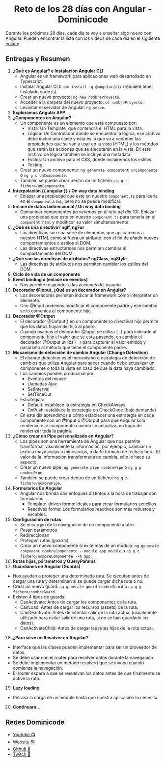 <h1 align="center">Reto de los 28 días con Angular - Dominicode</h1>

Durante los próximos 28 días, cada día te voy a enseñar algo nuevo con Angular.
Pueden encontrar la lista con los videos de cada día en el siguiente [enlace](https://www.youtube.com/watch?v=8Fwwhjt3jjE&list=PL_9MDdjVuFjFBed4Eor5qj1T0LLahl4z0).

## Entregas y Resumen

1. **¿Qué es Angular? e Instalación Angular CLI**
   - Angular es un framework para aplicaciones web desarrollado en Typescript.
   - Instalar Angular CLI: `npm install -g @angular/cli` (requiere tener instalado node.js).
   - Crear un nuevo proyecto: `ng new nombreProyecto`.
   - Acceder a la carpeta del nuevo proyecto: `cd nombreProyecto`.
   - Levantar el servidor de Angular: `ng serve`.
2. **Exploramos Angular APP**
3. **¿Componentes en Angular?**
   - Un componente es un elemento que está compuesto por:
     - Vista: Un Template, que contendrá el HTML para la vista.
     - Lógica: Un Controlador donde se encuentra la lógica, ese archivo debe incluir una clase y esta es la que va a contener las propiedades que se van a usar en la vista (HTML) y los métodos que serán las acciones que se ejecutarán en la vista. En este archivo de lógica también se incluye una metadata.
     - Estilos: Un archivo para el CSS, donde incluiremos los estilos.
     - Testing.
   - Crear un nuevo componente: `ng generate compontent unComponente` o `ng g c unComponente`.
   - También se puede crear dentro de un fichero: `ng g c fichero/unComponente`.
4. **Interpolación {{ angular }} / On way data binding**
   - Enlazar una propiedad que este en nuestro `component.ts` para leerla en el `component.html`, pero no se puede modificar.
5. **Enlace de datos bidireccional / On way data binding**
   - Comunicar componentes _(lo veremos en el reto del día 10)_. Enlazar una propiedad que este en nuestro `component.ts` para tenerla en el `component.html` y modificar su valor simultaneamente.
6. **¿Qué es una directiva? ngIf, ngFor**
   - Las directivas son una serie de elementos que aplicaremos a nuestro HTML como si fuera un atributo, con el fin de añadir nuevos comportamientos o estilos al DOM.
   - Las directivas estructurales nos permiten cambiar el comportamiento del DOM.
7. **¿Qué son las directivas de atributos? ngClass, ngStyle**
   - Las directivas de atributos nos permiten cambiar los estilos del DOM.
8. **Ciclo de vida de un componente**
9. **Event binding ó (enlace de eventos)**
   - Nos permite responder a las acciones del usuario.
10. **Decorador @Input, ¿Qué es un decorador en Angular?**
    - Los decoradores permiten indicar al framework cómo interpretar un elemento.
    - Con @Input podemos modificar el componente padre y ese cambio se lo comunica al componente hijo.
11. **Decorador @Output**
    - El decorador @Output() en un componente (o directiva) hijo permite que los datos fluyan del hijo al padre.
    - Cuando usamos el decorador @Input se utiliza `[ ]` para indicarle al componente hijo el valor que se esta pasando, en cambio el decorador @Output utiliza `( )` para capturar el valor emitido y pasárselo al método que tiene el componente padre.
12. **Mecanismo de detección de cambio Angular (Change Detection)**
    - El change detection es el mecanismo o estrategia de detección de cambios que utiliza Angular para saber cuando debe actualizar un componente o toda la vista en caso de que la data haya cambiado.
    - Los cambios pueden producirse por:
      - Eventos del mouse
      - Llamadas Ajax
      - SetInterval
      - SetTimeOut
    - Estrategias:
      - Default: establece la estrategia en CheckAlways
      - OnPush: establece la estrategia en CheckOnce (bajo demanda)
    - En este día aprendimos a cómo establecer una estrategia en cada componente con un @Input o @Output para que Angular solo renderice ese componente cuando se actualiza, en lugar de renderizar toda la página.
13. **¿Cómo crear un Pipe personalizado en Angular?**
    - Los pipes son una herramienta de Angular que nos permite transformar visualmente la información, por ejemplo, cambiar un texto a mayúsculas o minúsculas, o darle formato de fecha y hora. El valor de la información transformada no cambia, sólo lo hace su aspecto.
    - Crear un nuevo pipe: `ng generate pipe nombrePipe` o `ng g p nombrePipe`.
    - También se puede crear dentro de un fichero: `ng g p fichero/nombrePipe`.
14. **Formularios En Angular**
    - Angular nos brinda dos enfoques distintos a la hora de trabajar con formularios:
      - Template-driven forms: Ideales para crear formularios sencillos.
      - Reactives forms: Los formularios reactivos son más robustos y escables.
15. **Configuración de rutas**
    - Se encargan de la navegación de un componente a otro.
    - Pasan parámetros
    - Redireccionan
    - Protegen rutas (guards)
    - Crear un nuevo componente si exite mas de un módulo: `ng generate component nombreComponente --module app.module` o `ng g c fichero/nombreComponente --m app`.
16. **Rutas hijas, párametros y QueryParams**
17. **Guardianes en Angular (Guards)**
   - Nos ayudan a proteger una determinada ruta. Se ejecutan antes de cargar una ruta y determinan si se puede cargar dicha ruta o no.
   - Crear un nuevo guard: `ng generate guard nombreGuard` o `ng g g fichero/nombreGuard`.
   - Existen 4 tipos de guards:
      - CanActivate: Antes de cargar los componentes de la ruta.
      - CanLoad: Antes de cargar los recursos (assets) de la ruta.
      - CanDeactivate: Antes de intentar salir de la ruta actual (usualmente utilizado para evitar salir de una ruta, si no se han guardado los datos).
      - CanActivateChild: Antes de cargar las rutas hijas de la ruta actual.
18. **¿Para sirve un Resolver en Angular?**
   - Interface que las clases pueden implementar para ser un proveedor de datos. 
   - Se debe usar con el router para resolver datos durante la navegación. 
   - Se debe implementar un método resolve() que se invoca cuando comienza la navegación. 
   - El router espera a que se resuelvan los datos antes de que finalmente se active la ruta.
19. **Lazy loading**
   - Retrasa la carga de un módulo hasta que nuestra aplicación lo necesita.
20. **Continuara...**

## Redes Dominicode

- [Youtube 📺](https://www.youtube.com/c/DominiCode)
- [Website 🌎](https://dominicode.com)
- [Github 📂](https://github.com/domini-code)
- [Twitch 🎥](https://www.twitch.tv/dominicode_live)
